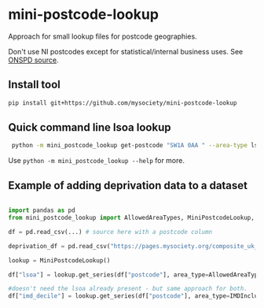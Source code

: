 # mini-postcode-lookup

Approach for small lookup files for postcode geographies.

Don't use NI postcodes except for statistical/internal business uses. See [ONSPD source](https://geoportal.statistics.gov.uk/datasets/a2f8c9c5778a452bbf640d98c166657c).


## Install tool
```bash
pip install git+https://github.com/mysociety/mini-postcode-lookup
```

## Quick command line lsoa lookup

```bash
 python -m mini_postcode_lookup get-postcode "SW1A 0AA " --area-type lsoa
```

Use `python -m mini_postcode_lookup --help` for more.

## Example of adding deprivation data to a dataset

```python

import pandas as pd
from mini_postcode_lookup import AllowedAreaTypes, MiniPostcodeLookup, IMDInclude

df = pd.read_csv(...) # source here with a postcode column

deprivation_df = pd.read_csv("https://pages.mysociety.org/composite_uk_imd/data/uk_index/latest/UK_IMD_E.csv")[["lsoa", "UK_IMD_E_pop_decile"]]

lookup = MiniPostcodeLookup()

df["lsoa"] = lookup.get_series(df["postcode"], area_type=AllowedAreaTypes.LSOA)

#doesn't need the lsoa already present - but same approach for both.
df["imd_decile"] = lookup.get_series(df["postcode"], area_type=IMDInclude.DECILE)
```